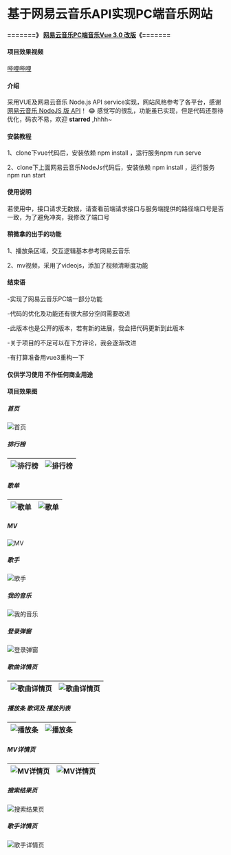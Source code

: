 # 基于网易云音乐API实现PC端音乐网站

####  **=======》 [网易云音乐PC端音乐Vue 3.0 改版](https://github.com/trtst/vue3-music)《=======** 

#### 项目效果视频
[哔哩哔哩](https://www.bilibili.com/video/BV1rA411s7oE/)

#### 介绍
采用VUE及网易云音乐 Node.js API service实现，网站风格参考了各平台，感谢[网易云音乐 NodeJS 版 API](https://binaryify.github.io/NeteaseCloudMusicApi/#/)！
:joy:  感觉写的很乱，功能虽已实现，但是代码还亟待优化，码农不易，欢迎 **starred** ,hhhh~


#### 安装教程
1、clone下vue代码后，安装依赖 npm install ，运行服务npm run serve 

2、clone下上面网易云音乐NodeJs代码后，安装依赖 npm install ，运行服务npm run start

#### 使用说明
若使用中，接口请求无数据，请查看前端请求接口与服务端提供的路径端口号是否一致，为了避免冲突，我修改了端口号

#### 稍微拿的出手的功能
1、播放条区域，交互逻辑基本参考网易云音乐

2、mv视频，采用了videojs，添加了视频清晰度功能

#### 结束语
-实现了网易云音乐PC端一部分功能

-代码的优化及功能还有很大部分空间需要改进

-此版本也是公开的版本，若有新的进展，我会把代码更新到此版本

-关于项目的不足可以在下方评论，我会逐渐改进

-有打算准备用vue3重构一下

#### 仅供学习使用 不作任何商业用途

#### 项目效果图

##### 首页
![首页](https://images.gitee.com/uploads/images/2020/1224/163430_c2da37db_5120464.jpeg "QQ截图20201224152145.jpg")

##### 排行榜
| ![排行榜](https://images.gitee.com/uploads/images/2020/1225/092746_2e140041_5120464.jpeg "2.jpg")  | ![排行榜](https://images.gitee.com/uploads/images/2020/1225/092814_52737571_5120464.jpeg "3.jpg")  |
|---|---|

##### 歌单
| ![歌单](https://images.gitee.com/uploads/images/2020/1225/093013_264824fb_5120464.jpeg "4.jpg")  | ![歌单](https://images.gitee.com/uploads/images/2020/1225/093032_cefc8d73_5120464.jpeg "5.jpg")  |
|---|---|

##### MV
![MV](https://images.gitee.com/uploads/images/2020/1225/093135_e869c69a_5120464.jpeg "6.jpg")

##### 歌手
![歌手](https://images.gitee.com/uploads/images/2020/1225/093144_60040566_5120464.jpeg "7.jpg")

##### 我的音乐
![我的音乐](https://images.gitee.com/uploads/images/2020/1225/093207_bccde829_5120464.jpeg "8.jpg")

##### 登录弹窗
![登录弹窗](https://images.gitee.com/uploads/images/2020/1225/093223_de8de155_5120464.jpeg "9.jpg")

##### 歌曲详情页
| ![歌曲详情页](https://images.gitee.com/uploads/images/2020/1225/093240_bce77a3f_5120464.jpeg "10.jpg")  |  ![歌曲详情页](https://images.gitee.com/uploads/images/2020/1225/093304_9a06a493_5120464.jpeg "11.jpg") |
|---|---|

##### 播放条 歌词及 播放列表
| ![播放条](https://images.gitee.com/uploads/images/2020/1225/093327_99320e52_5120464.jpeg "12.jpg")  | ![播放条](https://images.gitee.com/uploads/images/2020/1225/093347_752fdf20_5120464.jpeg "14.jpg")  |
|---|---|

##### MV详情页
| ![MV详情页](https://images.gitee.com/uploads/images/2020/1225/093409_025ddee1_5120464.jpeg "15.jpg")  | ![MV详情页](https://images.gitee.com/uploads/images/2020/1225/093421_82c81e7e_5120464.jpeg "16.jpg")  |
|---|---|

##### 搜索结果页
![搜索结果页](https://images.gitee.com/uploads/images/2020/1225/093440_b454d735_5120464.jpeg "17.jpg")

##### 歌手详情页
![歌手详情页](https://images.gitee.com/uploads/images/2020/1225/093501_17a2a07d_5120464.jpeg "12.jpg")
